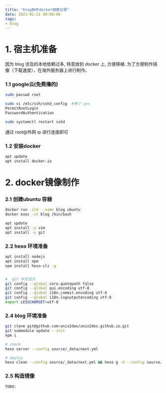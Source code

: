 ```yaml
---
title: "blog制作docker镜像记录"
date: 2021-02-21 00:00:00
tags:
- blog
---
```


# 1. 宿主机准备

因为 blog 涉及的本地依赖过多, 特意放到 docker 上, 方便移植. 为了方便制作镜像（下载速度），在海外服务器上进行制作。

<!-- more -->

### 1.1 google云(免费撸的)

```bash
sudo passwd root

sudo vi /etc/ssh/sshd_config  #两个 yes
PermitRootLogin
PasswordAuthentication

sudo systemctl restart sshd 
```

通过 root@外网 ip 进行连接即可



### 1.2 安装docker

```bash
apt update
apt install docker.io
```



# 2. docker镜像制作

### 2.1 创建ubuntu 容器

```bash
docker run -itd --name blog ubuntu
docker exec -it blog /bin/bash  

apt update
apt install -y vim
apt install -y git
```



### 2.2 hexo 环境准备

```bash
apt install nodejs
apt install npm
npm install hexo-cli -g


#  git 中文显示
git config --global core.quotepath false        
git config --global gui.encoding utf-8   
git config --global i18n.commit.encoding utf-8  
git config --global i18n.logoutputencoding utf-8
export LESSCHARSET=utf-8
```



### 2.4 blog 环境准备

```bash
git clone git@github.com:unix2dos/unix2dos.github.io.git
git submodule update --init
npm i

# check
hexo server --config source/_data/next.yml

# deploy
hexo clean --config source/_data/next.yml && hexo g -d --config source/_data/next.yml
```



### 2.5 构造镜像

```bash
TODO:
```


